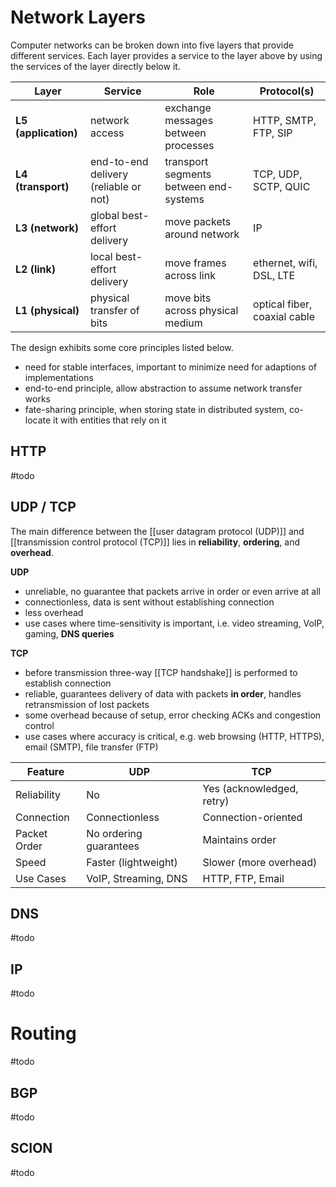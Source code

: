 

# Network Layers
Computer networks can be broken down into five layers that provide different services. Each layer provides a service to the layer above by using the services of the layer directly below it.

| Layer                | Service                               | Role                                   | Protocol(s)                  |
| -------------------- | ------------------------------------- | -------------------------------------- | ---------------------------- |
| **L5 (application)** | network access                        | exchange messages between processes    | HTTP, SMTP, FTP, SIP         |
| **L4 (transport)**   | end-to-end delivery (reliable or not) | transport segments between end-systems | TCP, UDP, SCTP, QUIC         |
| **L3 (network)**     | global best-effort delivery           | move packets around network            | IP                           |
| **L2 (link)**        | local best-effort delivery            | move frames across link                | ethernet, wifi, DSL, LTE     |
| **L1 (physical)**    | physical transfer of bits             | move bits across physical medium       | optical fiber, coaxial cable |
The design exhibits some core principles listed below.
- need for stable interfaces, important to minimize need for adaptions of implementations
- end-to-end principle, allow abstraction to assume network transfer works
- fate-sharing principle, when storing state in distributed system, co-locate it with entities that rely on it

## HTTP
#todo 

## UDP / TCP
The main difference between the [[user datagram protocol (UDP)]] and [[transmission control protocol (TCP)]] lies in **reliability**, **ordering**, and **overhead**.

**UDP**
- unreliable, no guarantee that packets arrive in order or even arrive at all
- connectionless, data is sent without establishing connection
- less overhead
- use cases where time-sensitivity is important, i.e. video streaming, VoIP, gaming, **DNS queries**

**TCP**
- before transmission three-way [[TCP handshake]] is performed to establish connection
- reliable, guarantees delivery of data with packets **in order**, handles retransmission of lost packets
- some overhead because of setup, error checking ACKs and congestion control
- use cases where accuracy is critical, e.g. web browsing (HTTP, HTTPS), email (SMTP), file transfer (FTP)

| **Feature**  | **UDP**                | **TCP**                   |
| ------------ | ---------------------- | ------------------------- |
| Reliability  | No                     | Yes (acknowledged, retry) |
| Connection   | Connectionless         | Connection-oriented       |
| Packet Order | No ordering guarantees | Maintains order           |
| Speed        | Faster (lightweight)   | Slower (more overhead)    |
| Use Cases    | VoIP, Streaming, DNS   | HTTP, FTP, Email          |

## DNS
#todo 

## IP
#todo 


# Routing
#todo 
## BGP
#todo 

## SCION
#todo 


